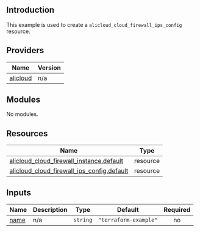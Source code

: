 ## Introduction

This example is used to create a `alicloud_cloud_firewall_ips_config` resource.

<!-- BEGIN_TF_DOCS -->
## Providers

| Name | Version |
|------|---------|
| <a name="provider_alicloud"></a> [alicloud](#provider\_alicloud) | n/a |

## Modules

No modules.

## Resources

| Name | Type |
|------|------|
| [alicloud_cloud_firewall_instance.default](https://registry.terraform.io/providers/aliyun/alicloud/latest/docs/resources/cloud_firewall_instance) | resource |
| [alicloud_cloud_firewall_ips_config.default](https://registry.terraform.io/providers/aliyun/alicloud/latest/docs/resources/cloud_firewall_ips_config) | resource |

## Inputs

| Name | Description | Type | Default | Required |
|------|-------------|------|---------|:--------:|
| <a name="input_name"></a> [name](#input\_name) | n/a | `string` | `"terraform-example"` | no |
<!-- END_TF_DOCS -->
